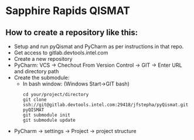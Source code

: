 # Sapphire Rapids QISMAT

## How to create a repository like this:

- Setup and run pyQismat and PyCharm as per instructions in that repo.
- Get access to gitlab.devtools.intel.com
- Create a new repository
- PyCharm: VCS -> Chechout From Version Control -> GIT -> Enter URL and directory path
- Create the submodule:
  - In bash window: (Windows Start->GIT bash)
    ```
    cd your/project/directory
    git clone ssh://git@gitlab.devtools.intel.com:29418/jfstepha/pyQismat.git pyQISMAT
    git submodule init
    git submodule update
    ```
- PyCharm ->  settings -> Project -> project structure 

